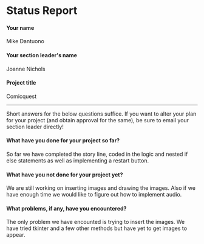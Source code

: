 # Status Report

#### Your name

Mike Dantuono

#### Your section leader's name

Joanne Nichols

#### Project title

Comicquest

***

Short answers for the below questions suffice. If you want to alter your plan for your project (and obtain approval for the same), be sure to email your section leader directly!

#### What have you done for your project so far?

So far we have completed the story line, coded in the logic and nested if else statements as well as implementing a restart button.

#### What have you not done for your project yet?

We are still working on inserting images and drawing the images. Also if we have enough time we would like to figure out how to implement audio.

#### What problems, if any, have you encountered?

The only problem we have encounted is trying to insert the images. We have tried tkinter and a few other methods but have yet to get images to appear.
